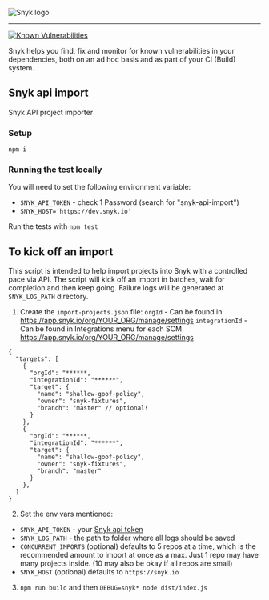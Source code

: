 ![Snyk logo](https://snyk.io/style/asset/logo/snyk-print.svg)

***

[![Known Vulnerabilities](https://snyk.io/test/github/snyk/snyk-api-import/badge.svg)](https://snyk.io/test/github/snyk/snyk-api-import)

Snyk helps you find, fix and monitor for known vulnerabilities in your dependencies, both on an ad hoc basis and as part of your CI (Build) system.

## Snyk api import
Snyk API project importer


### Setup
`npm i`

### Running the test locally
You will need to set the following environment variable:
  - `SNYK_API_TOKEN` - check 1 Password (search for "snyk-api-import")
  - `SNYK_HOST='https://dev.snyk.io'`

Run the tests with `npm test`


## To kick off an import
This script is intended to help import projects into Snyk with a controlled pace via API. The script will kick off an import in batches, wait for completion and then keep going. Failure logs will be generated at `SNYK_LOG_PATH` directory.
1. Create the `import-projects.json` file:
`orgId` - Can be found in https://app.snyk.io/org/YOUR_ORG/manage/settings
`integrationId` - Can be found in Integrations menu for each SCM https://app.snyk.io/org/YOUR_ORG/manage/settings


```
{
  "targets": [
    {
      "orgId": "******,
      "integrationId": "******",
      "target": {
        "name": "shallow-goof-policy",
        "owner": "snyk-fixtures",
        "branch": "master" // optional!
      }
    },
    {
      "orgId": "******,
      "integrationId": "******",
      "target": {
        "name": "shallow-goof-policy",
        "owner": "snyk-fixtures",
        "branch": "master"
      }
    },
  ]
}
```
2. Set the env vars mentioned:
- `SNYK_API_TOKEN` - your [Snyk api token](https://app.snyk.io/account)
- `SNYK_LOG_PATH` - the path to folder where all logs should be saved
- `CONCURRENT_IMPORTS` (optional) defaults to 5 repos at a time, which is the recommended amount to import at once as a max. Just 1 repo may have many projects inside. (10 may also be okay if all repos are small)
- `SNYK_HOST` (optional) defaults to `https://snyk.io`

3. `npm run build` and then `DEBUG=snyk* node dist/index.js`
